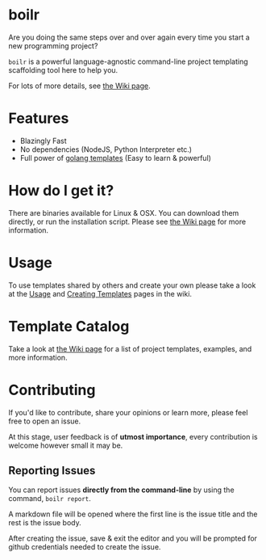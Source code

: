 # boilr
Are you doing the same steps over and over again every time you start a new programming project?

`boilr` is a powerful language-agnostic command-line project templating scaffolding tool here to help you.

For lots of more details, see [the Wiki page](https://github.com/tmrts/boilr/wiki/Introduction).

# Features
- Blazingly Fast
- No dependencies (NodeJS, Python Interpreter etc.)
- Full power of [golang templates](https://golang.org/pkg/text/template/) (Easy to learn & powerful)

# How do I get it?
There are binaries available for Linux & OSX. You can download them directly,
or run the installation script. Please see [the Wiki page](https://github.com/tmrts/boilr/wiki/Installation) for more information.

# Usage
To use templates shared by others and create your own please take a look at the
[Usage](https://github.com/tmrts/boilr/wiki/Usage) and [Creating Templates](https://github.com/tmrts/boilr/wiki/Creating-Templates)
pages in the wiki.

# Template Catalog
Take a look at [the Wiki page](https://github.com/tmrts/boilr/wiki/Templates) for a list of project templates, examples, and more information.

# Contributing
If you'd like to contribute, share your opinions or learn more, please feel free to open an issue.

At this stage, user feedback is of **utmost importance**, every contribution is welcome however small it may be.

## Reporting Issues
You can report issues **directly from the command-line** by using the command, `boilr report`.

A markdown file will be opened where the first line is the issue title and the rest 
is the issue body. 

After creating the issue, save & exit the editor and you will be
prompted for github credentials needed to create the issue.
